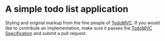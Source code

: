 A simple todo list application
==============================

Styling and original markup from the fine people of [TodoMVC](https://github.com/addyosmani/todomvc/).
If you would like to contribute an implementation, make sure it passes the [TodoMVC Specification](https://github.com/addyosmani/todomvc/wiki/App-Specification) and submit a pull request.
